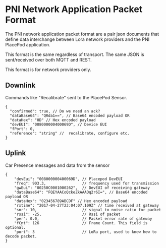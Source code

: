 
# PNI Network Application Packet Format #
The PNI network application packet format are a pair json documents that define data interchange between Lora network providers and the PNI PlacePod application.

This format is the same regardless of transport. The same JSON is sent/received over both MQTT and REST.

This format is for network providers only. 
 
## Downlink ##
Commands like "Recalibrate" sent to the PlacePod Sensor.

    {
      "confirmed": true, // Do we need an ack?
      "dataBase64": "QRda1==", // Base64 encoded payload OR
      "dataHex": "0D" // Hex encoded payload
      "devEUI": "008000000400069D", // Device EUI
      "fPort": 0, 
      "reference": "string" //  recalibrate, configure etc. 
    }

## Uplink ##
Car Presence messages and data from the sensor

	{
		"devEui": "008000000400069D", // Placepod DevEUI						
		"freq": 903.3,                // frequency used for transmission
		"gwEui": "00250C0001000262",  // DevEUI of receiving gateway
		"dataBase64": "FQEYAACoQckeZkAAAOq2r6I=", // Base64 encoded payload OR
		"dataHex": "023456789ABCDF" // Hex encoded payload
		"rxtime": "2017-04-27T23:04:07.109Z" // time received at gateway
		"snr": 10,                    // signal to noise ratio for packet
		"rssi": -25,                  // Rssi of packet 
		"per": 0.0,                   // Packet error rate of gateway
		"fCnt": 126                   // Frame Count. This field is optional.
		"port": 3                     // LoRa port, used to know how to decode packet.
	}
